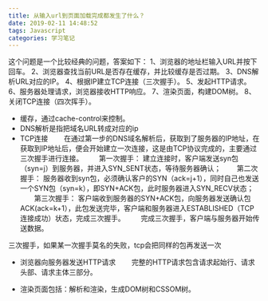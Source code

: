 ```yaml
---
title: 从输入url到页面加载完成都发生了什么？
date: 2019-02-11 14:48:52
tags: Javascript
categories: 学习笔记
---
```

这个问题是一个比较经典的问题，答案如下：
1、浏览器的地址栏输入URL并按下回车。
2、浏览器查找当前URL是否存在缓存，并比较缓存是否过期。
3、DNS解析URL对应的IP。
4、根据IP建立TCP连接（三次握手）。
5、发起HTTP请求。
6、服务器处理请求，浏览器接收HTTP响应。
7、渲染页面，构建DOM树。
8、关闭TCP连接（四次挥手）。

- 缓存，通过cache-control来控制。
- DNS解析是指把域名URL转成对应的ip
- TCP连接
　　在通过第一步的DNS域名解析后，获取到了服务器的IP地址，在获取到IP地址后，便会开始建立一次连接，这是由TCP协议完成的，主要通过三次握手进行连接。
　　第一次握手： 建立连接时，客户端发送syn包（syn=j）到服务器，并进入SYN_SENT状态，等待服务器确认；
　　第二次握手： 服务器收到syn包，必须确认客户的SYN（ack=j+1），同时自己也发送一个SYN包（syn=k），即SYN+ACK包，此时服务器进入SYN_RECV状态；
　　第三次握手： 客户端收到服务器的SYN+ACK包，向服务器发送确认包ACK(ack=k+1），此包发送完毕，客户端和服务器进入ESTABLISHED（TCP连接成功）状态，完成三次握手。
　　完成三次握手，客户端与服务器开始传送数据。

三次握手，如果某一次握手莫名的失败，tcp会把同样的包再发送一次

- 浏览器向服务器发送HTTP请求
　　完整的HTTP请求包含请求起始行、请求头部、请求主体三部分。

- 渲染页面包括：解析和渲染，生成DOM树和CSSOM树。
